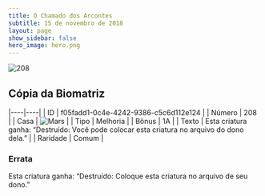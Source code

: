 ```yaml
---
title: O Chamado dos Arcontes
subtitle: 15 de novembro de 2018
layout: page
show_sidebar: false
hero_image: hero.png
---
```


![208](https://cdn.keyforgegame.com/media/card_front/pt/341_208_77VHC8FXXP27_pt.png)

## Cópia da Biomatriz

|----|----|
| ID | f05fadd1-0c4e-4242-9386-c5c6d112e124 |
| Número | 208 |
| Casa | ![Mars](https://archonarcana.com/images/thumb/d/de/Mars.png/22px-Mars.png "Marte") |
| Tipo | Melhoria |
| Bônus | 1A |
| Texto | Esta criatura ganha: “Destruído: Você pode colocar esta criatura no arquivo do dono dela.” |
| Raridade | Comum |

### Errata

Esta criatura ganha: “Destruído: Coloque esta criatura no arquivo de seu dono.”
